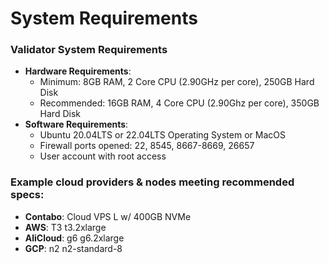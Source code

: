 # System Requirements

### Validator System Requirements[​](https://wiki.findora.org/docs/validators/validators-get-started#system-requirements) <a href="#system-requirements" id="system-requirements"></a>

* **Hardware Requirements**:
  * Minimum: 8GB RAM, 2 Core CPU (2.90GHz per core), 250GB Hard Disk
  * Recommended: 16GB RAM, 4 Core CPU (2.90Ghz per core), 350GB Hard Disk
* **Software Requirements**:
  * Ubuntu 20.04LTS or 22.04LTS Operating System or MacOS
  * Firewall ports opened: 22, 8545, 8667-8669, 26657
  * User account with root access

### Example cloud providers & nodes meeting recommended specs:&#x20;

* **Contabo**: Cloud VPS L w/ 400GB NVMe
* **AWS**: T3 t3.2xlarge
* **AliCloud**: g6 g6.2xlarge
* **GCP**: n2 n2-standard-8
